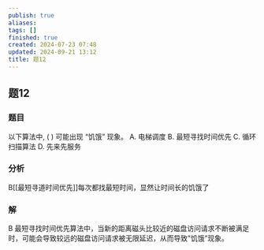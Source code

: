 ```yaml
---
publish: true
aliases: 
tags: []
finished: true
created: 2024-07-23 07:48
updated: 2024-09-21 13:12
title: 题12
---
```

## 题12
### 题目
以下算法中, ( ) 可能出现 “饥饿” 现象。
A. 电梯调度 
B. 最短寻找时间优先
C. 循环扫描算法 
D. 先来先服务
### 分析
B[[最短寻道时间优先]]每次都找最短时间，显然让时间长的饥饿了
### 解
B
最短寻找时间优先算法中，当新的距离磁头比较近的磁盘访问请求不断被满足时，可能会导致较远的磁盘访问请求被无限延迟，从而导致"饥饿”现象。